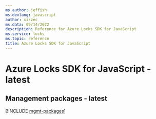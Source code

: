 ```yaml
---
ms.author: jeffish
ms.devlang: javascript
author: xirzec
ms.data: 09/14/2022
description: Reference for Azure Locks SDK for JavaScript
ms.service: locks
ms.topic: reference
title: Azure Locks SDK for JavaScript
---
```

# Azure Locks SDK for JavaScript - latest

## Management packages - latest
[!INCLUDE [mgmt-packages](locks-mgmt-index.md)]